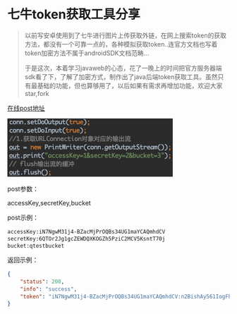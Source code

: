 # 七牛token获取工具分享

> 以前写安卓使用到了七牛进行图片上传获取外链，在网上搜索token的获取方法，都没有一个可靠一点的，各种模拟获取token..连官方文档也写着token加密方法不属于androidSDK文档范畴...
>
> 于是这次，本着学习javaweb的心态，花了一晚上的时间把官方服务器端sdk看了下，了解了加密方式，制作出了java后端token获取工具。虽然只有最基础的功能，但也算够用了，以后如果有需求再增加功能，欢迎大家star,fork

[在线post地址](http://zzzia.net:8080/qiniu/)


![img](https://github.com/Zzzia/qiniuToken/blob/master/qiniu.png)


post参数：

accessKey,secretKey,bucket

post示例：

```
accessKey:iN7NgwM31j4-BZacMjPrOQBs34UG1maYCAQmhdCV
secretKey:6QTOr2Jg1gcZEWDQXKOGZh5PziC2MCV5KsntT70j
bucket:qtestbucket
```



返回示例：

```json
{
    "status": 200,
    "info": "success",
    "token": "iN7NgwM31j4-BZacMjPrOQBs34UG1maYCAQmhdCV:n2BishAy561IogFhWBFsTccCKYY=:eyJzY29wZSI6InF0ZXN0YnVja2V0IiwiZGVhZGxpbmUiOjE1MTkzODI4NTB9"
}
```
